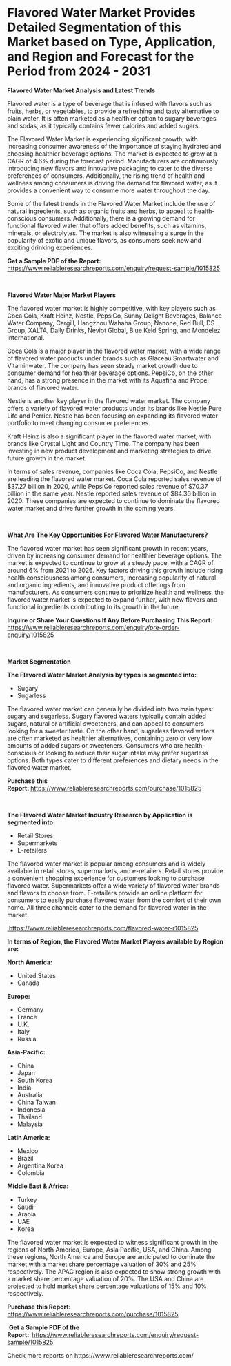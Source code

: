 <p><h1>Flavored Water Market Provides Detailed Segmentation of this Market based on Type, Application, and Region and Forecast for the Period from 2024 - 2031</h1></p><p><strong>Flavored Water Market Analysis and Latest Trends</strong></p>
<p><p>Flavored water is a type of beverage that is infused with flavors such as fruits, herbs, or vegetables, to provide a refreshing and tasty alternative to plain water. It is often marketed as a healthier option to sugary beverages and sodas, as it typically contains fewer calories and added sugars.</p><p>The Flavored Water Market is experiencing significant growth, with increasing consumer awareness of the importance of staying hydrated and choosing healthier beverage options. The market is expected to grow at a CAGR of 4.6% during the forecast period. Manufacturers are continuously introducing new flavors and innovative packaging to cater to the diverse preferences of consumers. Additionally, the rising trend of health and wellness among consumers is driving the demand for flavored water, as it provides a convenient way to consume more water throughout the day.</p><p>Some of the latest trends in the Flavored Water Market include the use of natural ingredients, such as organic fruits and herbs, to appeal to health-conscious consumers. Additionally, there is a growing demand for functional flavored water that offers added benefits, such as vitamins, minerals, or electrolytes. The market is also witnessing a surge in the popularity of exotic and unique flavors, as consumers seek new and exciting drinking experiences.</p></p>
<p><strong>Get a Sample PDF of the Report:&nbsp;</strong> <a href="https://www.reliableresearchreports.com/enquiry/request-sample/1015825">https://www.reliableresearchreports.com/enquiry/request-sample/1015825</a></p>
<p>&nbsp;</p>
<p><strong>Flavored Water Major Market Players</strong></p>
<p><p>The flavored water market is highly competitive, with key players such as Coca Cola, Kraft Heinz, Nestle, PepsiCo, Sunny Delight Beverages, Balance Water Company, Cargill, Hangzhou Wahaha Group, Nanone, Red Bull, DS Group, XALTA, Daily Drinks, Neviot Global, Blue Keld Spring, and Mondelez International. </p><p>Coca Cola is a major player in the flavored water market, with a wide range of flavored water products under brands such as Glaceau Smartwater and Vitaminwater. The company has seen steady market growth due to consumer demand for healthier beverage options. PepsiCo, on the other hand, has a strong presence in the market with its Aquafina and Propel brands of flavored water.</p><p>Nestle is another key player in the flavored water market. The company offers a variety of flavored water products under its brands like Nestle Pure Life and Perrier. Nestle has been focusing on expanding its flavored water portfolio to meet changing consumer preferences.</p><p>Kraft Heinz is also a significant player in the flavored water market, with brands like Crystal Light and Country Time. The company has been investing in new product development and marketing strategies to drive future growth in the market.</p><p>In terms of sales revenue, companies like Coca Cola, PepsiCo, and Nestle are leading the flavored water market. Coca Cola reported sales revenue of $37.27 billion in 2020, while PepsiCo reported sales revenue of $70.37 billion in the same year. Nestle reported sales revenue of $84.36 billion in 2020. These companies are expected to continue to dominate the flavored water market and drive further growth in the coming years.</p></p>
<p>&nbsp;</p>
<p><strong>What Are The Key Opportunities For Flavored Water Manufacturers?</strong></p>
<p><p>The flavored water market has seen significant growth in recent years, driven by increasing consumer demand for healthier beverage options. The market is expected to continue to grow at a steady pace, with a CAGR of around 6% from 2021 to 2026. Key factors driving this growth include rising health consciousness among consumers, increasing popularity of natural and organic ingredients, and innovative product offerings from manufacturers. As consumers continue to prioritize health and wellness, the flavored water market is expected to expand further, with new flavors and functional ingredients contributing to its growth in the future.</p></p>
<p><strong>Inquire or Share Your Questions If Any Before Purchasing This Report:</strong> <a href="https://www.reliableresearchreports.com/enquiry/pre-order-enquiry/1015825">https://www.reliableresearchreports.com/enquiry/pre-order-enquiry/1015825</a></p>
<p>&nbsp;</p>
<p><strong>Market Segmentation</strong></p>
<p><strong>The Flavored Water Market Analysis by types is segmented into:</strong></p>
<p><ul><li>Sugary</li><li>Sugarless</li></ul></p>
<p><p>The flavored water market can generally be divided into two main types: sugary and sugarless. Sugary flavored waters typically contain added sugars, natural or artificial sweeteners, and can appeal to consumers looking for a sweeter taste. On the other hand, sugarless flavored waters are often marketed as healthier alternatives, containing zero or very low amounts of added sugars or sweeteners. Consumers who are health-conscious or looking to reduce their sugar intake may prefer sugarless options. Both types cater to different preferences and dietary needs in the flavored water market.</p></p>
<p><strong>Purchase this Report:&nbsp;</strong><a href="https://www.reliableresearchreports.com/purchase/1015825">https://www.reliableresearchreports.com/purchase/1015825</a></p>
<p>&nbsp;</p>
<p><strong>The Flavored Water Market Industry Research by Application is segmented into:</strong></p>
<p><ul><li>Retail Stores</li><li>Supermarkets</li><li>E-retailers</li></ul></p>
<p><p>The flavored water market is popular among consumers and is widely available in retail stores, supermarkets, and e-retailers. Retail stores provide a convenient shopping experience for customers looking to purchase flavored water. Supermarkets offer a wide variety of flavored water brands and flavors to choose from. E-retailers provide an online platform for consumers to easily purchase flavored water from the comfort of their own home. All three channels cater to the demand for flavored water in the market.</p></p>
<p><a href="https://www.reliableresearchreports.com/flavored-water-r1015825">&nbsp;https://www.reliableresearchreports.com/flavored-water-r1015825</a></p>
<p><strong>In terms of Region, the Flavored Water Market Players available by Region are:</strong></p>
<p>
    <p> <strong> North America: </strong>
        <ul>
            <li>United States</li>
            <li>Canada</li>
        </ul>
        </p> 
    <p> <strong> Europe: </strong>
        <ul>
            <li>Germany</li>
            <li>France</li>
            <li>U.K.</li>
            <li>Italy</li>
            <li>Russia</li>
        </ul>
        </p> 
    <p> <strong> Asia-Pacific: </strong>
        <ul>
            <li>China</li>
            <li>Japan</li>
            <li>South Korea</li>
            <li>India</li>
            <li>Australia</li>
            <li>China Taiwan</li>
            <li>Indonesia</li>
            <li>Thailand</li>
            <li>Malaysia</li>
        </ul>
        </p> 
    <p> <strong> Latin America: </strong>
        <ul>
            <li>Mexico</li>
            <li>Brazil</li>
            <li>Argentina Korea</li>
            <li>Colombia</li>
        </ul>
        </p> 
    <p> <strong> Middle East & Africa: </strong>
        <ul>
            <li>Turkey</li>
            <li>Saudi</li>
            <li>Arabia</li>
            <li>UAE</li>
            <li>Korea</li>
        </ul>
    </p>
    </p>
<p><p>The flavored water market is expected to witness significant growth in the regions of North America, Europe, Asia Pacific, USA, and China. Among these regions, North America and Europe are anticipated to dominate the market with a market share percentage valuation of 30% and 25% respectively. The APAC region is also expected to show strong growth with a market share percentage valuation of 20%. The USA and China are projected to hold market share percentage valuations of 15% and 10% respectively.</p></p>
<p><strong>Purchase this Report: </strong><a href="https://www.reliableresearchreports.com/purchase/1015825">https://www.reliableresearchreports.com/purchase/1015825</a></p>
<p>&nbsp;<strong>Get a Sample PDF of the Report:&nbsp;&nbsp;</strong><a href="https://www.reliableresearchreports.com/enquiry/request-sample/1015825">https://www.reliableresearchreports.com/enquiry/request-sample/1015825</a></p>
<p><strong></strong></p>
<p>Check more reports on https://www.reliableresearchreports.com/</p>